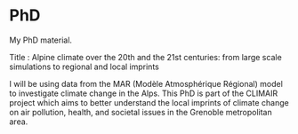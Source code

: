 # PhD
My PhD material.

Title : Alpine climate over the 20th and the 21st centuries: from large scale simulations to regional and local imprints

I will be using data from the MAR (Modèle Atmosphérique Régional) model to investigate climate change in the Alps.
This PhD is part of the CLIMAIR project which aims to better understand the local imprints of climate change on air pollution, health, and societal issues in the Grenoble metropolitan area.
